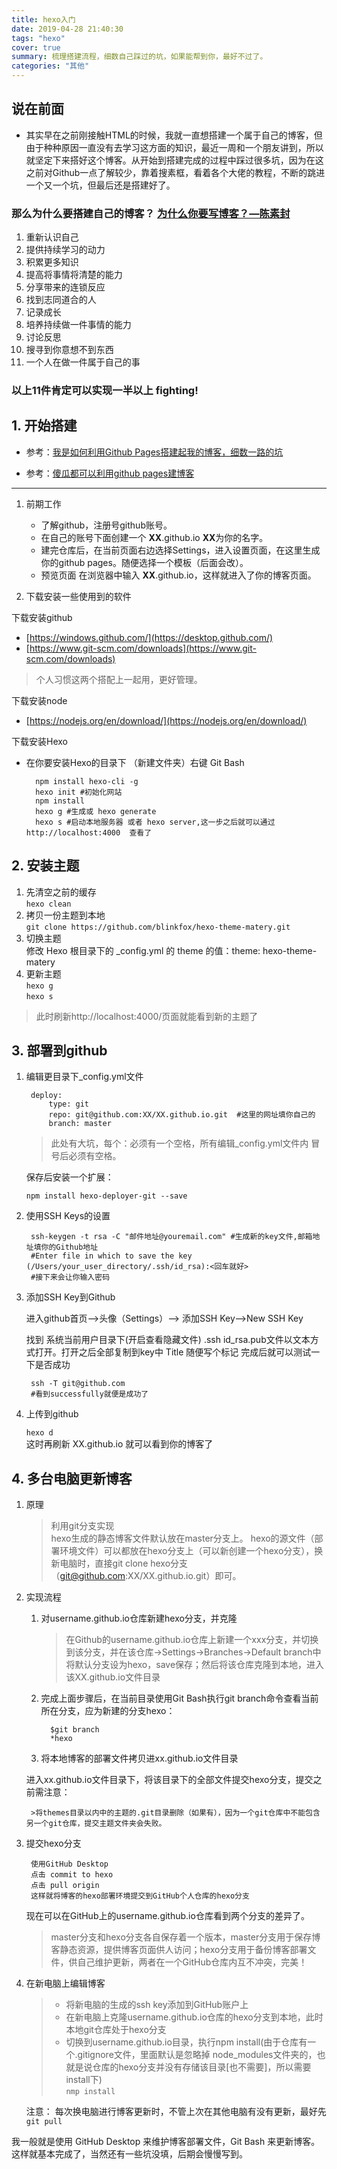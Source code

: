```yaml
---
title: hexo入门
date: 2019-04-28 21:40:30
tags: "hexo"
cover: true
summary: 梳理搭建流程，细数自己踩过的坑，如果能帮到你，最好不过了。
categories: "其他"
---
```


## 说在前面
* 其实早在之前刚接触HTML的时候，我就一直想搭建一个属于自己的博客，但由于种种原因一直没有去学习这方面的知识，最近一周和一个朋友讲到，所以就坚定下来搭好这个博客。从开始到搭建完成的过程中踩过很多坑，因为在这之前对Github一点了解较少，靠着搜素框，看着各个大佬的教程，不断的跳进一个又一个坑，但最后还是搭建好了。
### 那么为什么要搭建自己的博客？ [为什么你要写博客？—陈素封](https://zhuanlan.zhihu.com/p/19743861?columnSlug=cnfeat)
1. 重新认识自己
2. 提供持续学习的动力
3. 积累更多知识
4. 提高将事情将清楚的能力
5. 分享带来的连锁反应
6. 找到志同道合的人
7. 记录成长
8. 培养持续做一件事情的能力
9. 讨论反思
10. 搜寻到你意想不到东西
11. 一个人在做一件属于自己的事
### 以上11件肯定可以实现一半以上     fighting!
## 1. 开始搭建
	
* 参考：[我是如何利用Github Pages搭建起我的博客，细数一路的坑](https://www.cnblogs.com/jackyroc/p/7681938.html)

* 参考：[傻瓜都可以利用github pages建博客](http://cyzus.github.io/2015/06/21/github-build-blog/)  



----------
1. 前期工作
	* 了解github，注册号github账号。
	* 在自己的账号下面创建一个 **XX**.github.io **XX**为你的名字。
	* 建完仓库后，在当前页面右边选择Settings，进入设置页面，在这里生成你的github pages。随便选择一个模板（后面会改）。
	* 预览页面 在浏览器中输入  **XX**.github.io，这样就进入了你的博客页面。


2. 下载安装一些使用到的软件  


下载安装github   


- [https://windows.github.com/](https://desktop.github.com/)  
- [https://www.git-scm.com/downloads](https://www.git-scm.com/downloads)

>个人习惯这两个搭配上一起用，更好管理。

下载安装node  
  
- [https://nodejs.org/en/download/](https://nodejs.org/en/download/)   


下载安装Hexo 

- 在你要安装Hexo的目录下 （新建文件夹）右键 Git Bash

    	npm install hexo-cli -g   
		hexo init #初始化网站 
		npm install 
		hexo g #生成或 hexo generate  
		hexo s #启动本地服务器 或者 hexo server,这一步之后就可以通过http://localhost:4000  查看了

## 2. 安装主题
 
1. 先清空之前的缓存  
	`hexo clean`  
2. 拷贝一份主题到本地  
    `git clone https://github.com/blinkfox/hexo-theme-matery.git`  
3. 切换主题  
	修改 Hexo 根目录下的 _config.yml 的 theme 的值：theme: hexo-theme-matery  
4. 更新主题  
    `hexo g`  
	`hexo s`
>此时刷新http://localhost:4000/页面就能看到新的主题了

## 3. 部署到github 
1. 编辑更目录下_config.yml文件
 
    	deploy:
    		type: git
    		repo: git@github.com:XX/XX.github.io.git  #这里的网址填你自己的
    		branch: master
 	> 此处有大坑，每个：必须有一个空格，所有编辑_config.yml文件内 冒号后必须有空格。

 	保存后安装一个扩展：  

 	`npm install hexo-deployer-git --save` 

2. 使用SSH Keys的设置  
 
    	ssh-keygen -t rsa -C "邮件地址@youremail.com" #生成新的key文件,邮箱地址填你的Github地址   
    	#Enter file in which to save the key (/Users/your_user_directory/.ssh/id_rsa):<回车就好>   
    	#接下来会让你输入密码  
3. 添加SSH Key到Github

	进入github首页-->头像（Settings）--> 添加SSH Key-->New SSH Key
	
	找到 系统当前用户目录下(开启查看隐藏文件)
	.ssh id_rsa.pub文件以文本方式打开。打开之后全部复制到key中
	Title 随便写个标记
	完成后就可以测试一下是否成功  

		ssh -T git@github.com
		#看到successfully就便是成功了
4. 上传到github

    `hexo d`  
	这时再刷新 XX.github.io 就可以看到你的博客了
## 4. 多台电脑更新博客
1. 原理  
	>利用git分支实现  
	hexo生成的静态博客文件默认放在master分支上。
	hexo的源文件（部署环境文件）可以都放在hexo分支上（可以新创建一个hexo分支），换新电脑时，直接git clone hexo分支（git@github.com:XX/XX.github.io.git）即可。  

2. 实现流程  
	1. 对username.github.io仓库新建hexo分支，并克隆   
		>在Github的username.github.io仓库上新建一个xxx分支，并切换到该分支，并在该仓库->Settings->Branches->Default branch中将默认分支设为hexo，save保存；然后将该仓库克隆到本地，进入该XX.github.io文件目录  
	
	2. 完成上面步骤后，在当前目录使用Git Bash执行git branch命令查看当前所在分支，应为新建的分支hexo：  
	
		 	 $git branch   
		 	 *hexo  
	3. 将本地博客的部署文件拷贝进xx.github.io文件目录

	进入xx.github.io文件目录下，将该目录下的全部文件提交hexo分支，提交之前需注意：
	
		>将themes目录以内中的主题的.git目录删除（如果有），因为一个git仓库中不能包含另一个git仓库，提交主题文件夹会失败。  

3. 提交hexo分支

		使用GitHub Desktop 
		点击 commit to hexo  
		点击 pull origin 
		这样就将博客的hexo部署环境提交到GitHub个人仓库的hexo分支

	现在可以在GitHub上的username.github.io仓库看到两个分支的差异了。  
		
	> master分支和hexo分支各自保存着一个版本，master分支用于保存博客静态资源，提供博客页面供人访问；hexo分支用于备份博客部署文件，供自己维护更新，两者在一个GitHub仓库内互不冲突，完美！

4. 在新电脑上编辑博客
	>* 将新电脑的生成的ssh key添加到GitHub账户上  
	>* 在新电脑上克隆username.github.io仓库的hexo分支到本地，此时本地git仓库处于hexo分支
	>* 切换到username.github.io目录，执行npm install(由于仓库有一个.gitignore文件，里面默认是忽略掉  node_modules文件夹的，也就是说仓库的hexo分支并没有存储该目录[也不需要]，所以需要install下)  
	>`nmp install`

	注意： 每次换电脑进行博客更新时，不管上次在其他电脑有没有更新，最好先  
   	`git pull`

我一般就是使用 GitHub Desktop 来维护博客部署文件，Git Bash 来更新博客。
这样就基本完成了，当然还有一些坑没填，后期会慢慢写到。

